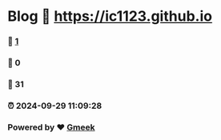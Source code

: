 # Blog :link: https://ic1123.github.io 
### :page_facing_up: [1](https://ic1123.github.io/tag.html) 
### :speech_balloon: 0 
### :hibiscus: 31 
### :alarm_clock: 2024-09-29 11:09:28 
### Powered by :heart: [Gmeek](https://github.com/Meekdai/Gmeek)
